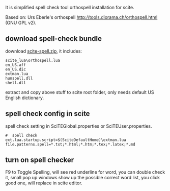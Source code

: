 It is simplified spell check tool orthospell installation for scite.

Based on: Urs Eberle's orthospell http://tools.diorama.ch/orthospell.html (GNU GPL v2).

## download spell-check bundle
download [scite-spell.zip](https://github.com/robertluwang/scite-setting/blob/master/scite-spell.zip), it includes:
```
scite_lua\orthospell.lua
en_US.aff  
en_US.dic  
extman.lua  
hunspell.dll   
shell.dll
```
extract and copy above stuff to scite root folder, only needs default US English dictionary. 

## spell check config in scite
spell check setting in SciTEGlobal.properties or SciTEUser.properties.
```
#  spell check
ext.lua.startup.script=$(SciteDefaultHome)\extman.lua
file.patterns.spell=*.txt;*.html;*.htm;*.tex;*.latex;*.md
```

## turn on spell checker
F9 to Toggle Spelling, will see red underline for word, you can double check it, small pop up windows show up the possible correct word list, you click good one, will replace in scite editor.
